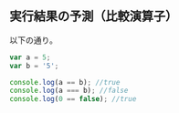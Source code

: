 ## 実行結果の予測（比較演算子）
以下の通り。
```JavaScript
var a = 5;
var b = '5';

console.log(a == b); //true
console.log(a === b); //false
console.log(0 == false); //true
```
